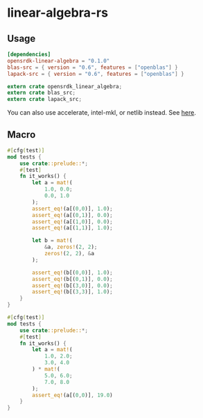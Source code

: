 # linear-algebra-rs

## Usage

```toml
[dependencies]
opensrdk-linear-algebra = "0.1.0"
blas-src = { version = "0.6", features = ["openblas"] }
lapack-src = { version = "0.6", features = ["openblas"] }
```

```rs
extern crate opensrdk_linear_algebra;
extern crate blas_src;
extern crate lapack_src;
```

You can also use accelerate, intel-mkl, or netlib instead.
See [here](https://github.com/blas-lapack-rs/blas-lapack-rs.github.io/wiki).

## Macro

```rs
#[cfg(test)]
mod tests {
    use crate::prelude::*;
    #[test]
    fn it_works() {
        let a = mat!(
            1.0, 0.0;
            0.0, 1.0
        );
        assert_eq!(a[(0,0)], 1.0);
        assert_eq!(a[(0,1)], 0.0);
        assert_eq!(a[(1,0)], 0.0);
        assert_eq!(a[(1,1)], 1.0);

        let b = mat!(
            &a, zeros!(2, 2);
            zeros!(2, 2), &a
        );

        assert_eq!(b[(0,0)], 1.0);
        assert_eq!(b[(0,1)], 0.0);
        assert_eq!(b[(3,0)], 0.0);
        assert_eq!(b[(3,3)], 1.0);
    }
}
```

```rs
#[cfg(test)]
mod tests {
    use crate::prelude::*;
    #[test]
    fn it_works() {
        let a = mat!(
            1.0, 2.0;
            3.0, 4.0
        ) * mat!(
            5.0, 6.0;
            7.0, 8.0
        );
        assert_eq!(a[(0,0)], 19.0)
    }
}
```
